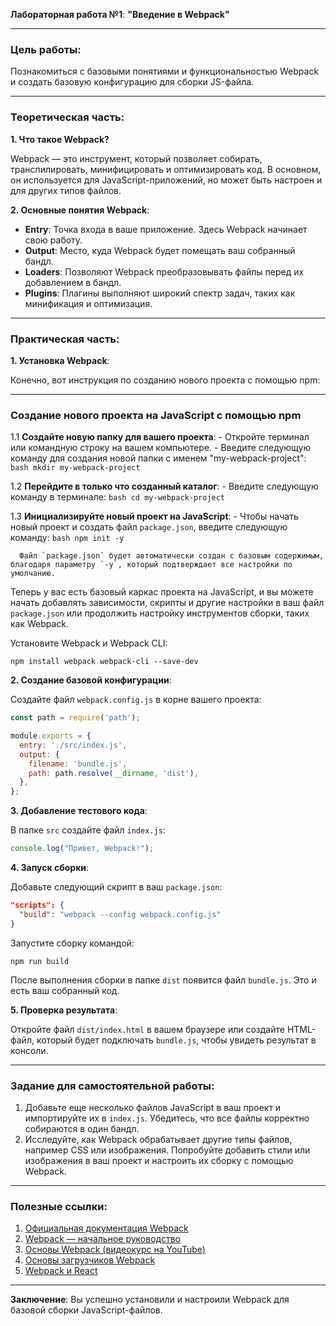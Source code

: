 **Лабораторная работа №1**: **"Введение в Webpack"**

---

### **Цель работы**:

Познакомиться с базовыми понятиями и функциональностью Webpack и создать базовую конфигурацию для сборки JS-файла.

---

### **Теоретическая часть**:

**1. Что такое Webpack?**

Webpack — это инструмент, который позволяет собирать, транспилировать, минифицировать и оптимизировать код. В основном, он используется для JavaScript-приложений, но может быть настроен и для других типов файлов.

**2. Основные понятия Webpack**:
- **Entry**: Точка входа в ваше приложение. Здесь Webpack начинает свою работу.
- **Output**: Место, куда Webpack будет помещать ваш собранный бандл.
- **Loaders**: Позволяют Webpack преобразовывать файлы перед их добавлением в бандл.
- **Plugins**: Плагины выполняют широкий спектр задач, таких как минификация и оптимизация.

---

### **Практическая часть**:

**1. Установка Webpack**:

Конечно, вот инструкция по созданию нового проекта с помощью npm:

---

### Создание нового проекта на JavaScript с помощью npm

1.1 **Создайте новую папку для вашего проекта**:
    - Откройте терминал или командную строку на вашем компьютере.
    - Введите следующую команду для создания новой папки с именем "my-webpack-project":
      ```bash
      mkdir my-webpack-project
      ```

1.2 **Перейдите в только что созданный каталог**:
    - Введите следующую команду в терминале:
      ```bash
      cd my-webpack-project
      ```

1.3 **Инициализируйте новый проект на JavaScript**:
    - Чтобы начать новый проект и создать файл `package.json`, введите следующую команду:
      ```bash
      npm init -y
      ```

      Файл `package.json` будет автоматически создан с базовым содержимым, благодаря параметру `-y`, который подтверждает все настройки по умолчанию.

Теперь у вас есть базовый каркас проекта на JavaScript, и вы можете начать добавлять зависимости, скрипты и другие настройки в ваш файл `package.json` или продолжить настройку инструментов сборки, таких как Webpack.

Установите Webpack и Webpack CLI:
```
npm install webpack webpack-cli --save-dev
```

**2. Создание базовой конфигурации**:

Создайте файл `webpack.config.js` в корне вашего проекта:
```javascript
const path = require('path');

module.exports = {
  entry: './src/index.js',
  output: {
    filename: 'bundle.js',
    path: path.resolve(__dirname, 'dist'),
  },
};
```

**3. Добавление тестового кода**:

В папке `src` создайте файл `index.js`:
```javascript
console.log("Привет, Webpack!");
```

**4. Запуск сборки**:

Добавьте следующий скрипт в ваш `package.json`:
```json
"scripts": {
  "build": "webpack --config webpack.config.js"
}
```

Запустите сборку командой:
```
npm run build
```

После выполнения сборки в папке `dist` появится файл `bundle.js`. Это и есть ваш собранный код.

**5. Проверка результата**:

Откройте файл `dist/index.html` в вашем браузере или создайте HTML-файл, который будет подключать `bundle.js`, чтобы увидеть результат в консоли.

---

### **Задание для самостоятельной работы**:

1. Добавьте еще несколько файлов JavaScript в ваш проект и импортируйте их в `index.js`. Убедитесь, что все файлы корректно собираются в один бандл.
2. Исследуйте, как Webpack обрабатывает другие типы файлов, например CSS или изображения. Попробуйте добавить стили или изображения в ваш проект и настроить их сборку с помощью Webpack.

---

### **Полезные ссылки**:
1. [Официальная документация Webpack](https://webpack.js.org/)
2. [Webpack — начальное руководство](https://www.valentinog.com/blog/webpack/)
3. [Основы Webpack (видеокурс на YouTube)](https://www.youtube.com/playlist?list=PLblA84xge2_zwxh3XJqy6UVxS60YdusY8)
4. [Основы загрузчиков Webpack](https://www.sitepoint.com/understanding-webpack-loaders/)
5. [Webpack и React](https://www.robinwieruch.de/minimal-react-webpack-babel-setup)

---

**Заключение**: Вы успешно установили и настроили Webpack для базовой сборки JavaScript-файлов.
